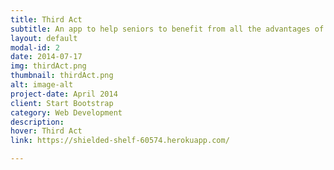 ```yaml
---
title: Third Act
subtitle: An app to help seniors to benefit from all the advantages of cohabitation!
layout: default
modal-id: 2
date: 2014-07-17
img: thirdAct.png
thumbnail: thirdAct.png
alt: image-alt
project-date: April 2014
client: Start Bootstrap
category: Web Development
description: 
hover: Third Act
link: https://shielded-shelf-60574.herokuapp.com/

---
```

